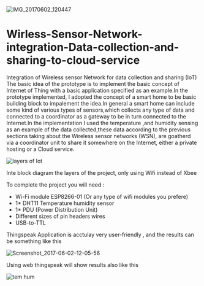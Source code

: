 ![IMG_20170602_120447](https://user-images.githubusercontent.com/24304903/130311500-fd20bc07-87bb-46d6-a095-829d5c3ceead.jpg)
# Wirless-Sensor-Network-integration-Data-collection-and-sharing-to-cloud-service
Integration of Wireless sensor Network for data collection and sharing (IoT)
The basic idea of the prototype is to implement the basic
concept of Internet of Thing with a basic application specified as
an example.In the prototype implemented, I adopted the concept
of a smart home to be basic building block to impalement the
idea.In general a smart home can include some kind of various
types of sensors,which collects any type of data and connected
to a coordinator as a gateway to be in turn connected to the
Internet.In the implementation I used the temperature ,and
humidity sensing as an example of the data collected,these data
according to the previous sections taking about the Wireless
sensor networks (WSN), are goatherd via a coordinator unit to
share it somewhere on the Internet, either a private hosting or a
Cloud service.

![layers of Iot](https://user-images.githubusercontent.com/24304903/130311616-dd22370c-f9d4-4ba8-b209-37ae927fbbcd.png)

Inte block diagram the layers of the project, only using Wifi instead of Xbee

To complete the project you will need :

+ Wi-Fi module ESP8266-01 (Or any type of wifi modules you prefere)
+ 1* DHT11 Temperature humidity sensor
+ 1* PDU (Power Distribution Unit)
+ Different sizes of pin headers wires
+ USB-to-TTL

Thingspeak Application is acctulay very user-friendly , and the results can be something like this

![Screenshot_2017-06-02-12-05-56](https://user-images.githubusercontent.com/24304903/130311704-59f7e649-cb2e-4b48-8b1b-9d505b5d253f.png)

Using web thingspeak will show results also like this

![tem hum](https://user-images.githubusercontent.com/24304903/130311747-564127ac-c0a8-47f7-b4c0-2300dc1349ce.PNG)

